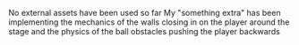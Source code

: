 No external assets have been used so far
My "something extra" has been implementing the mechanics of the walls closing in on the player around the stage and the physics of the ball obstacles pushing the player backwards
